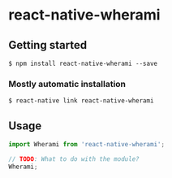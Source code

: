 # react-native-wherami

## Getting started

`$ npm install react-native-wherami --save`

### Mostly automatic installation

`$ react-native link react-native-wherami`

## Usage
```javascript
import Wherami from 'react-native-wherami';

// TODO: What to do with the module?
Wherami;
```

